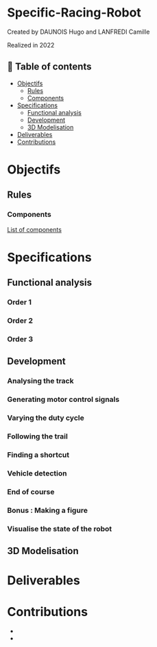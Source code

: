 
# Specific-Racing-Robot
Created by DAUNOIS Hugo and LANFREDI Camille 

Realized in 2022

## 📖 Table of contents

- [Objectifs](#-Objectifs)
  - [Rules](#Rules)
  - [Components](#Components)
- [Specifications](#-Specifications)
  - [Functional analysis](#Functional-analysis)
  - [Development](#development)
  - [3D Modelisation](#3D-Modelisation)
- [Deliverables](#Deliverables)
- [Contributions](#-contributions)


# Objectifs
## Rules
### Components
[List of components](#List-of-components.md)
# Specifications
## Functional analysis
### Order 1
### Order 2
### Order 3
## Development
### Analysing the track
### Generating motor control signals
### Varying the duty cycle
### Following the trail
### Finding a shortcut
### Vehicle detection
### End of course
### Bonus : Making a figure
### Visualise the state of the robot
## 3D Modelisation
# Deliverables
# Contributions
-
-
